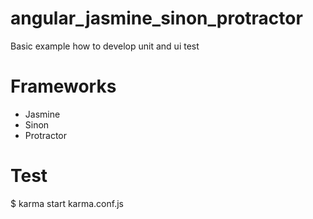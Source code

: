 # angular_jasmine_sinon_protractor
Basic example how to develop unit and ui test

# Frameworks
 - Jasmine
 - Sinon
 - Protractor

# Test
$ karma start karma.conf.js
